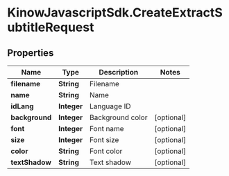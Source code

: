# KinowJavascriptSdk.CreateExtractSubtitleRequest

## Properties
Name | Type | Description | Notes
------------ | ------------- | ------------- | -------------
**filename** | **String** | Filename | 
**name** | **String** | Name | 
**idLang** | **Integer** | Language ID | 
**background** | **Integer** | Background color | [optional] 
**font** | **Integer** | Font name | [optional] 
**size** | **Integer** | Font size | [optional] 
**color** | **String** | Font color | [optional] 
**textShadow** | **String** | Text shadow | [optional] 


